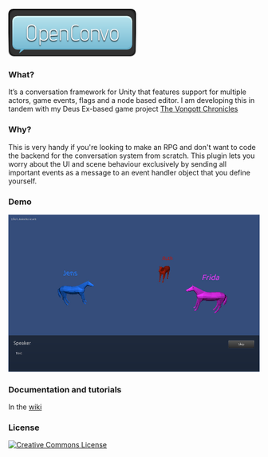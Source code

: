![](https://raw.githubusercontent.com/mrzapp/openconvo/master/Images/logo.png)

### What?
It’s a conversation framework for Unity that features support for multiple actors, game events, flags and a node based editor. I am developing this in tandem with my Deus Ex-based game project [The Vongott Chronicles](http://jeppezapp.com/vongott/)

### Why?
This is very handy if you're looking to make an RPG and don't want to code the backend for the conversation system from scratch. This plugin lets you worry about the UI and scene behaviour exclusively by sending all important events as a message to an event handler object that you define yourself.

### Demo
[![demo](https://raw.githubusercontent.com/mrzapp/openconvo/master/Images/webdemo.jpg)](https://rawgit.com/mrzapp/openconvo/master/Build/Build.html)

### Documentation and tutorials
In the [wiki](https://github.com/mrzapp/openconvo/wiki)

### License
<a rel="license" href="http://creativecommons.org/licenses/by/4.0/"><img alt="Creative Commons License" style="border-width:0" src="http://i.creativecommons.org/l/by/4.0/88x31.png" /></a><br /><span xmlns:dct="http://purl.org/dc/terms/" property="dct:title">
